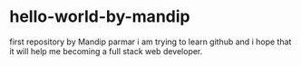 # hello-world-by-mandip
first repository by Mandip parmar
i am trying to learn github and i hope that it will help me becoming a full stack web developer. 
